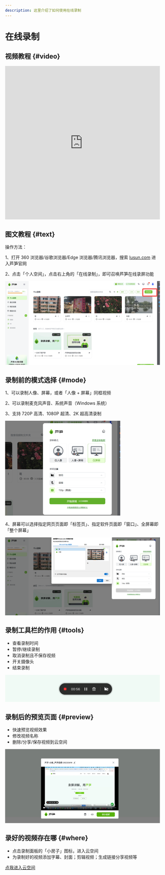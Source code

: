 ```yaml
---
description: 这里介绍了如何使用在线录制
---
```


# 在线录制

## 视频教程 {#video}

<iframe src="https://lusun.com/embed/?id=iaSXVpfUtw4" width="100%" height="500px" scrolling="no" border="0" frameborder="no" framespacing="0" allowfullscreen="true"></iframe>

## 图文教程 {#text}

操作方法：

1、打开 360 浏览器/谷歌浏览器/Edge 浏览器/腾讯浏览器，搜索 [lusun.com](http://lusun.com/?ref=help.lusun.com) 进入芦笋官网

2、点击「个人空间」，点击右上角的「在线录制」，即可召唤芦笋在线录屏功能

<ImgCenter><img src="../public/.gitbook/assets/240524_01.png" alt=""></ImgCenter>

## 录制前的模式选择 {#mode}

1、可以录制人像、屏幕，或者「人像 + 屏幕」同框视频

2、可以录制麦克风声音、系统声音（Windows 系统）

3、支持 720P 高清、1080P 超清、2K 超高清录制

<ImgCenter><img src="../public/.gitbook/assets/240524_03.png" alt="" width="375"></ImgCenter>

4、屏幕可以选择指定网页页面即「标签页」、指定软件页面即「窗口」、全屏幕即「整个屏幕」

<ImgCenter><img src="../public/.gitbook/assets/240524_02.png" alt=""></ImgCenter>

## 录制工具栏的作用 {#tools}

* 查看录制时间
* 暂停/继续录制
* 取消录制且不保存视频
* 开关摄像头
* 结束录制

<ImgCenter><img src="../public/.gitbook/assets/240523_09.png" alt=""></ImgCenter>

## 录制后的预览页面 {#preview}

* 快速预览视频效果
* 修改视频名称
* 删除/分享/保存视频到云空间

<ImgCenter><img src="../public/.gitbook/assets/240523_10.png" alt=""></ImgCenter>

## 录好的视频存在哪 {#where}

* 点击录制面板的「小房子」图标，进入云空间
* 为录制好的视频添加字幕、封面；剪辑视频；生成链接分享视频等

[点我进入云空间](https://lusun.com/dashboard/videos?ref=help.lusun.com)
